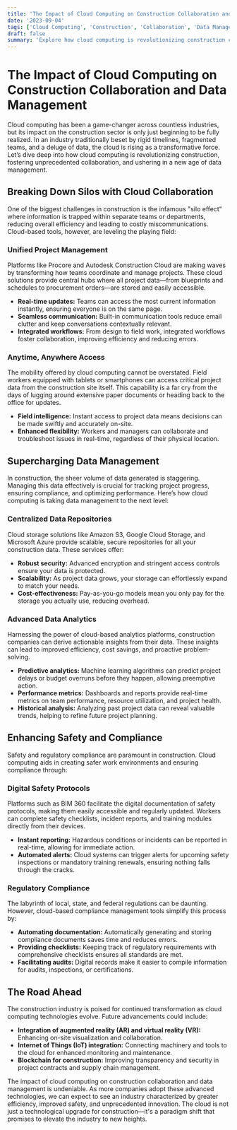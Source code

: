```yaml
---
title: 'The Impact of Cloud Computing on Construction Collaboration and Data Management'
date: '2023-09-04'
tags: ['Cloud Computing', 'Construction', 'Collaboration', 'Data Management']
draft: false
summary: 'Explore how cloud computing is revolutionizing construction collaboration and data management, bringing a wave of innovation and efficiency to the industry.'
---
```


# The Impact of Cloud Computing on Construction Collaboration and Data Management

Cloud computing has been a game-changer across countless industries, but its impact on the construction sector is only just beginning to be fully realized. In an industry traditionally beset by rigid timelines, fragmented teams, and a deluge of data, the cloud is rising as a transformative force. Let’s dive deep into how cloud computing is revolutionizing construction, fostering unprecedented collaboration, and ushering in a new age of data management.

## Breaking Down Silos with Cloud Collaboration

One of the biggest challenges in construction is the infamous "silo effect" where information is trapped within separate teams or departments, reducing overall efficiency and leading to costly miscommunications. Cloud-based tools, however, are leveling the playing field:

### Unified Project Management

Platforms like Procore and Autodesk Construction Cloud are making waves by transforming how teams coordinate and manage projects. These cloud solutions provide central hubs where all project data—from blueprints and schedules to procurement orders—are stored and easily accessible. 

* **Real-time updates:** Teams can access the most current information instantly, ensuring everyone is on the same page.
* **Seamless communication:** Built-in communication tools reduce email clutter and keep conversations contextually relevant.
* **Integrated workflows:** From design to field work, integrated workflows foster collaboration, improving efficiency and reducing errors.

### Anytime, Anywhere Access

The mobility offered by cloud computing cannot be overstated. Field workers equipped with tablets or smartphones can access critical project data from the construction site itself. This capability is a far cry from the days of lugging around extensive paper documents or heading back to the office for updates.

* **Field intelligence:** Instant access to project data means decisions can be made swiftly and accurately on-site.
* **Enhanced flexibility:** Workers and managers can collaborate and troubleshoot issues in real-time, regardless of their physical location.

## Supercharging Data Management

In construction, the sheer volume of data generated is staggering. Managing this data effectively is crucial for tracking project progress, ensuring compliance, and optimizing performance. Here’s how cloud computing is taking data management to the next level:

### Centralized Data Repositories

Cloud storage solutions like Amazon S3, Google Cloud Storage, and Microsoft Azure provide scalable, secure repositories for all your construction data. These services offer:

* **Robust security:** Advanced encryption and stringent access controls ensure your data is protected.
* **Scalability:** As project data grows, your storage can effortlessly expand to match your needs.
* **Cost-effectiveness:** Pay-as-you-go models mean you only pay for the storage you actually use, reducing overhead.

### Advanced Data Analytics

Harnessing the power of cloud-based analytics platforms, construction companies can derive actionable insights from their data. These insights can lead to improved efficiency, cost savings, and proactive problem-solving.

* **Predictive analytics:** Machine learning algorithms can predict project delays or budget overruns before they happen, allowing preemptive action.
* **Performance metrics:** Dashboards and reports provide real-time metrics on team performance, resource utilization, and project health.
* **Historical analysis:** Analyzing past project data can reveal valuable trends, helping to refine future project planning.

## Enhancing Safety and Compliance

Safety and regulatory compliance are paramount in construction. Cloud computing aids in creating safer work environments and ensuring compliance through:

### Digital Safety Protocols

Platforms such as BIM 360 facilitate the digital documentation of safety protocols, making them easily accessible and regularly updated. Workers can complete safety checklists, incident reports, and training modules directly from their devices.

* **Instant reporting:** Hazardous conditions or incidents can be reported in real-time, allowing for immediate action.
* **Automated alerts:** Cloud systems can trigger alerts for upcoming safety inspections or mandatory training renewals, ensuring nothing falls through the cracks.

### Regulatory Compliance

The labyrinth of local, state, and federal regulations can be daunting. However, cloud-based compliance management tools simplify this process by:

* **Automating documentation:** Automatically generating and storing compliance documents saves time and reduces errors.
* **Providing checklists:** Keeping track of regulatory requirements with comprehensive checklists ensures all standards are met.
* **Facilitating audits:** Digital records make it easier to compile information for audits, inspections, or certifications.

## The Road Ahead

The construction industry is poised for continued transformation as cloud computing technologies evolve. Future advancements could include:

* **Integration of augmented reality (AR) and virtual reality (VR):** Enhancing on-site visualization and collaboration.
* **Internet of Things (IoT) integration:** Connecting machinery and tools to the cloud for enhanced monitoring and maintenance.
* **Blockchain for construction:** Improving transparency and security in project contracts and supply chain management.

The impact of cloud computing on construction collaboration and data management is undeniable. As more companies adopt these advanced technologies, we can expect to see an industry characterized by greater efficiency, improved safety, and unprecedented innovation. The cloud is not just a technological upgrade for construction—it's a paradigm shift that promises to elevate the industry to new heights.